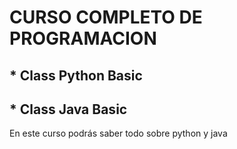 # CURSO COMPLETO DE PROGRAMACION
##  * Class Python Basic
##  * Class Java Basic

En este curso podrás saber todo sobre python y java

